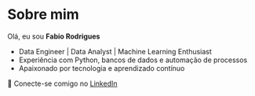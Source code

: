 # Sobre mim

Olá, eu sou **Fabio Rodrigues**

- Data Engineer | Data Analyst | Machine Learning Enthusiast  
- Experiência com Python, bancos de dados e automação de processos  
- Apaixonado por tecnologia e aprendizado contínuo  

📌 Conecte-se comigo no [LinkedIn](https://linkedin.com/in/SEU_PERFIL)  
